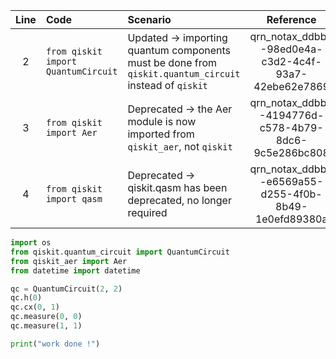 | Line | Code | Scenario | Reference | Artifact | Refactoring |   
| :--: | :--- | :------- | :-------: | :------- | :---------- | 
| 2 | `from qiskit import QuantumCircuit` | Updated -> importing quantum components must be done from `qiskit.quantum_circuit` instead of `qiskit` | qrn_notax_ddbb--98ed0e4a-c3d2-4c4f-93a7-42ebe62e7869 | qiskit.quantum_circuit | `from qiskit.quantum_circuit import QuantumCircuit` | 
| 3 | `from qiskit import Aer` | Deprecated -> the Aer module is now imported from `qiskit_aer`, not `qiskit` | qrn_notax_ddbb--4194776d-c578-4b79-8dc6-9c5e286bc808 | qiskit.Aer | `from qiskit_aer import Aer` | 
| 4 | `from qiskit import qasm` | Deprecated -> qiskit.qasm has been deprecated, no longer required | qrn_notax_ddbb--e6569a55-d255-4f0b-8b49-1e0efd89380a | qiskit.qasm |  | 

```python  
import os
from qiskit.quantum_circuit import QuantumCircuit
from qiskit_aer import Aer
from datetime import datetime

qc = QuantumCircuit(2, 2)
qc.h(0)
qc.cx(0, 1)
qc.measure(0, 0)
qc.measure(1, 1)

print("work done !")
```